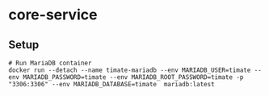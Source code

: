 # core-service


## Setup

````shell
# Run MariaDB container
docker run --detach --name timate-mariadb --env MARIADB_USER=timate --env MARIADB_PASSWORD=timate --env MARIADB_ROOT_PASSWORD=timate -p "3306:3306" --env MARIADB_DATABASE=timate  mariadb:latest
````